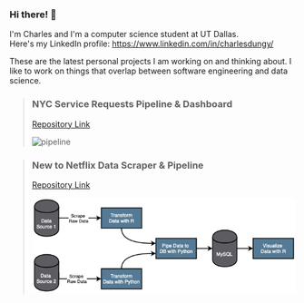 ### Hi there! 👋

I'm Charles and I'm a computer science student at UT Dallas.<br>
Here's my LinkedIn profile: https://www.linkedin.com/in/charlesdungy/

These are the latest personal projects I am working on and thinking about. I like to work on things that overlap between software engineering and data science.

> ### NYC Service Requests Pipeline & Dashboard
> [Repository Link](https://github.com/charlesdungy/nyc-service-requests-pipeline)
>
> <img src="https://github.com/charlesdungy/nyc-service-requests-pipeline/blob/main/data/images/nyc_pipeline.png?raw=true" alt="pipeline"/>
> 

> ### New to Netflix Data Scraper & Pipeline
> [Repository Link](https://github.com/charlesdungy/new-to-streaming-scraper)
>
> <img src="https://github.com/charlesdungy/new-to-streaming-scraper/blob/main/data/images/new-to-streaming-pipeline.png?raw=true" alt="pipeline"/>
>
